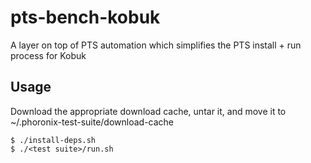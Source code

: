 # pts-bench-kobuk

A layer on top of PTS automation which simplifies the PTS install + run process for Kobuk

## Usage
Download the appropriate download cache, untar it, and move it to ~/.phoronix-test-suite/download-cache

`$ ./install-deps.sh`\
`$ ./<test suite>/run.sh`


